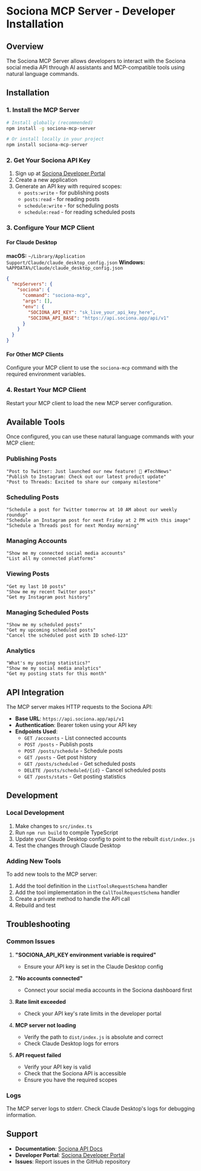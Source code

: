# Sociona MCP Server - Developer Installation

## Overview
The Sociona MCP Server allows developers to interact with the Sociona social media API through AI assistants and MCP-compatible tools using natural language commands.

## Installation

### 1. Install the MCP Server
```bash
# Install globally (recommended)
npm install -g sociona-mcp-server

# Or install locally in your project
npm install sociona-mcp-server
```

### 2. Get Your Sociona API Key
1. Sign up at [Sociona Developer Portal](https://sociona.app/developer)
2. Create a new application
3. Generate an API key with required scopes:
   - `posts:write` - for publishing posts
   - `posts:read` - for reading posts
   - `schedule:write` - for scheduling posts
   - `schedule:read` - for reading scheduled posts

### 3. Configure Your MCP Client

#### For Claude Desktop
**macOS:** `~/Library/Application Support/Claude/claude_desktop_config.json`
**Windows:** `%APPDATA%/Claude/claude_desktop_config.json`

```json
{
  "mcpServers": {
    "sociona": {
      "command": "sociona-mcp",
      "args": [],
      "env": {
        "SOCIONA_API_KEY": "sk_live_your_api_key_here",
        "SOCIONA_API_BASE": "https://api.sociona.app/api/v1"
      }
    }
  }
}
```

#### For Other MCP Clients
Configure your MCP client to use the `sociona-mcp` command with the required environment variables.

### 4. Restart Your MCP Client
Restart your MCP client to load the new MCP server configuration.

## Available Tools

Once configured, you can use these natural language commands with your MCP client:

### Publishing Posts
```
"Post to Twitter: Just launched our new feature! 🚀 #TechNews"
"Publish to Instagram: Check out our latest product update"
"Post to Threads: Excited to share our company milestone"
```

### Scheduling Posts
```
"Schedule a post for Twitter tomorrow at 10 AM about our weekly roundup"
"Schedule an Instagram post for next Friday at 2 PM with this image"
"Schedule a Threads post for next Monday morning"
```

### Managing Accounts
```
"Show me my connected social media accounts"
"List all my connected platforms"
```

### Viewing Posts
```
"Get my last 10 posts"
"Show me my recent Twitter posts"
"Get my Instagram post history"
```

### Managing Scheduled Posts
```
"Show me my scheduled posts"
"Get my upcoming scheduled posts"
"Cancel the scheduled post with ID sched-123"
```

### Analytics
```
"What's my posting statistics?"
"Show me my social media analytics"
"Get my posting stats for this month"
```

## API Integration

The MCP server makes HTTP requests to the Sociona API:

- **Base URL**: `https://api.sociona.app/api/v1`
- **Authentication**: Bearer token using your API key
- **Endpoints Used**:
  - `GET /accounts` - List connected accounts
  - `POST /posts` - Publish posts
  - `POST /posts/schedule` - Schedule posts
  - `GET /posts` - Get post history
  - `GET /posts/scheduled` - Get scheduled posts
  - `DELETE /posts/scheduled/{id}` - Cancel scheduled posts
  - `GET /posts/stats` - Get posting statistics

## Development

### Local Development
1. Make changes to `src/index.ts`
2. Run `npm run build` to compile TypeScript
3. Update your Claude Desktop config to point to the rebuilt `dist/index.js`
4. Test the changes through Claude Desktop

### Adding New Tools
To add new tools to the MCP server:

1. Add the tool definition in the `ListToolsRequestSchema` handler
2. Add the tool implementation in the `CallToolRequestSchema` handler
3. Create a private method to handle the API call
4. Rebuild and test

## Troubleshooting

### Common Issues

1. **"SOCIONA_API_KEY environment variable is required"**
   - Ensure your API key is set in the Claude Desktop config

2. **"No accounts connected"**
   - Connect your social media accounts in the Sociona dashboard first

3. **Rate limit exceeded**
   - Check your API key's rate limits in the developer portal

4. **MCP server not loading**
   - Verify the path to `dist/index.js` is absolute and correct
   - Check Claude Desktop logs for errors

5. **API request failed**
   - Verify your API key is valid
   - Check that the Sociona API is accessible
   - Ensure you have the required scopes

### Logs
The MCP server logs to stderr. Check Claude Desktop's logs for debugging information.

## Support

- **Documentation**: [Sociona API Docs](https://docs.sociona.app)
- **Developer Portal**: [Sociona Developer Portal](https://sociona.app/developer)
- **Issues**: Report issues in the GitHub repository
